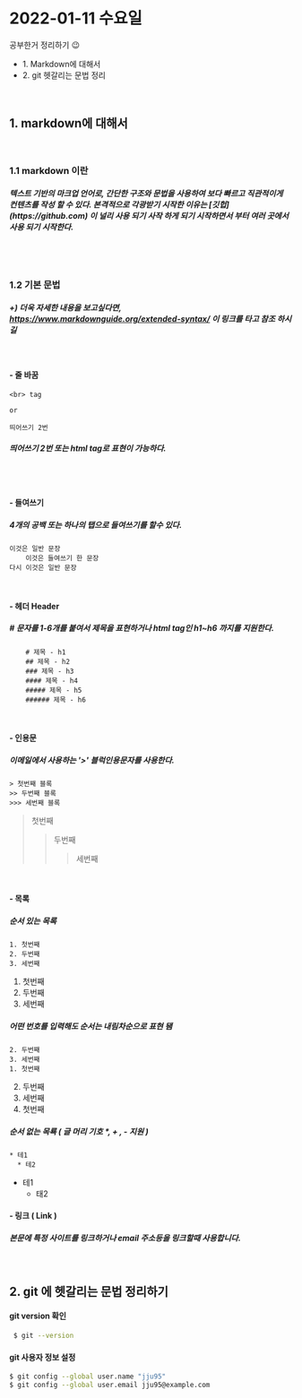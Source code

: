 # 2022-01-11 수요일


공부한거 정리하기 😉 <br>
<ul>
    <li>1. Markdown에 대해서</li>
    <li>2. git 헷갈리는 문법 정리</li>
</ul><br>    


<h2> 1. markdown에 대해서 </h2><br>
<h3> 1.1 markdown 이란 </h3>
<h5>
텍스트 기반의 마크업 언어로, 간단한 구조와 문법을 사용하여 보다 빠르고 직관적이게 컨텐츠를 작성 할 수 있다. 본격적으로 각광받기 시작한 이유는 [깃헙](https://github.com) 이 널리 사용 되기 사작 하게 되기 시작하면서 부터 여러 곳에서 사용 되기 시작한다. </h5>
<br><br>

<h3>1.2 기본 문법</h2>

##### +) 더욱 자세한 내용을 보고싶다면, https://www.markdownguide.org/extended-syntax/ 이 링크를 타고 참조 하시길 <br>
<br>

<h4>- 줄 바꿈</h4>

```text
<br> tag 

or 

띄어쓰기 2번
```


<h5>띄어쓰기 2번 또는 html tag로 표현이 가능하다.</h5> <br><br>

<h4>- 들여쓰기<h4>
<h5>4개의 공백 또는 하나의 탭으로 들여쓰기를 할수 있다.</h5>

```test
이것은 일반 문장 
    이것은 들여쓰기 한 문장
다시 이것은 일반 문장
```
<br>

<h4>- 헤더 Header </h4>
<h5> # 문자를 1-6개를 붙여서 제목을 표현하거나 html tag인 h1~h6 까지를 지원한다. </h5>

```text
    # 제목 - h1
    ## 제목 - h2
    ### 제목 - h3
    #### 제목 - h4
    ##### 제목 - h5
    ###### 제목 - h6
```

<br>

#### - 인용문
##### 이메일에서 사용하는 '>' 블럭인용문자를 사용한다. 
```
> 첫번째 블록
>> 두번째 블록
>>> 세번째 블록
```

> 첫번째
>> 두번째
>>> 세번째

<br>

#### - 목록 

##### 순서 있는 목록 

```
1. 첫번째
2. 두번째
3. 세번째
```


1. 첫번째
2. 두번째
3. 세번째

##### 어떤 번호를 입력해도 순서는 내림차순으로 표현 됌

```
2. 두번째
3. 세번째
1. 첫번째
```

2. 두번째
3. 세번째
1. 첫번째


##### 순서 없는 목룍 ( 글 머리 기호  *, + , - 지원 )

```
* 테1
  * 테2
```

* 테1
  * 태2

#### - 링크 ( Link )
##### 본문에 특정 사이트를 링크하거나 email 주소등을 링크할때 사용합니다. <br>
<br>

## 2. git 에 헷갈리는 문법 정리하기 

#### git version 확인
```bash
 $ git --version
```

#### git 사용자 정보 설정 
```bash
$ git config --global user.name "jju95"
$ git config --global user.email jju95@example.com
```




